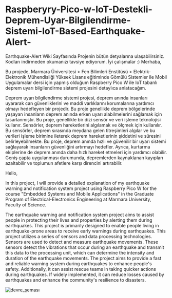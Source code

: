 # Raspberyry-Pico-w-IoT-Destekli-Deprem-Uyar-Bilgilendirme-Sistemi-IoT-Based-Earthquake-Alert-
Earthquake-Alert
Wiki Sayfasında Projenin bütün detyalarına ulaşabilirsiniz. Kodları indirmeden okumanızı tavsiye ediyorum. İyi çalışmalar :)
Merhaba, 

Bu projede, Marmara Üniversitesi > Fen Bilimleri Enstitüsü > Elektrik-Elektronik Mühendisliği Yüksek Lisans eğitiminde Gömülü Sistemler ile Mobil Uygulamalar dersi için yapmış olduğum Raspberry Pico W ile IoT tabanlı deprem uyarı bilgilendirme sistemi projesini detaylıca anlatacağım. 

Deprem uyarı bilgilendirme sistemi projesi, deprem anında insanları uyararak can güvenliklerini ve maddi varlıklarını korumalarına yardımcı olmayı hedefleyen bir projedir. Bu proje genellikle deprem bölgelerinde yaşayan insanların deprem anında erken uyarı alabilmelerini sağlamak için tasarlanmıştır. 
Bu proje, genellikle bir dizi sensör ve veri işleme teknolojisi kullanır. Sensörler, deprem hareketlerini algılamak ve ölçmek için kullanılır. Bu sensörler, deprem sırasında meydana gelen titreşimleri algılar ve bu verileri işleme birimine ileterek deprem hareketlerinin şiddetini ve süresini belirleyebilmekte.
Bu proje, deprem anında hızlı ve güvenilir bir uyarı sistemi sağlayarak insanların güvenliğini artırmayı hedefler. Ayrıca, kurtarma ekiplerine de deprem anında daha hızlı hareket etmeleri için yardımcı olabilir. Geniş çapta uygulanması durumunda, depremlerden kaynaklanan kayıpları azaltabilir ve toplumun afetlere karşı direncini artırabilir.

Hello,

In this project, I will provide a detailed explanation of my earthquake warning and notification system project using Raspberry Pico W for the course "Embedded Systems and Mobile Applications" in the Graduate Program of Electrical-Electronics Engineering at Marmara University, Faculty of Science.

The earthquake warning and notification system project aims to assist people in protecting their lives and properties by alerting them during earthquakes. This project is primarily designed to enable people living in earthquake-prone areas to receive early warnings during earthquakes.
This project utilizes a series of sensors and data processing technologies. Sensors are used to detect and measure earthquake movements. These sensors detect the vibrations that occur during an earthquake and transmit this data to the processing unit, which can determine the intensity and duration of the earthquake movements.
The project aims to provide a fast and reliable warning system during earthquakes to enhance people's safety. Additionally, it can assist rescue teams in taking quicker actions during earthquakes. If widely implemented, it can reduce losses caused by earthquakes and enhance the community's resilience to disasters.


![devre_şeması](https://github.com/AbdulkadirCELEBI/Raspberyry-Pico-w-IoT-Destekli-Deprem-Uyar-Bilgilendirme-Sistemi-IoT-Based-Earthquake-Alert-/assets/45809955/08888e68-989f-455c-b122-854861fba04b)
